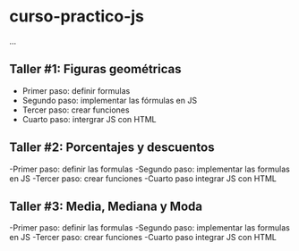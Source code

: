 # curso-practico-js

...
## Taller #1: Figuras geométricas

- Primer paso: definir formulas
- Segundo paso: implementar las fórmulas en JS
- Tercer paso: crear funciones
- Cuarto paso: intergrar JS con HTML

## Taller #2: Porcentajes y descuentos

-Primer paso: definir las formulas
-Segundo paso: implementar las formulas en JS
-Tercer paso: crear funciones
-Cuarto paso integrar JS con HTML

## Taller #3: Media, Mediana y Moda

-Primer paso: definir las formulas
-Segundo paso: implementar las formulas en JS
-Tercer paso: crear funciones
-Cuarto paso integrar JS con HTML

